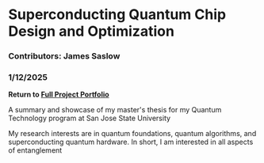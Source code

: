 # Superconducting Quantum Chip Design and Optimization

### Contributors: James Saslow
### 1/12/2025

<b> Return to [Full Project Portfolio](https://github.com/jamessaslow/portfolio) </b>

A summary and showcase of my master's thesis for my Quantum Technology program at San Jose State University

My research interests are in quantum foundations, quantum algorithms, and superconducting quantum hardware. In short, I am interested in all aspects of entanglement

